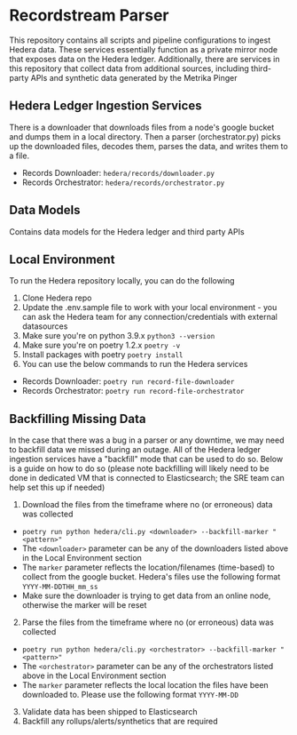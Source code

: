 # Recordstream Parser
This repository contains all scripts and pipeline configurations to ingest Hedera data. These services essentially function as a private mirror node that exposes data on the Hedera ledger. Additionally, there are services in this repository that collect data from additional sources, including third-party APIs and synthetic data generated by the Metrika Pinger

## Hedera Ledger Ingestion Services
There is a downloader that downloads files from a node's google bucket and dumps them in a local directory. Then a parser (orchestrator.py) picks up the downloaded files, decodes them, parses the data, and writes them to a file. 

- Records Downloader: `hedera/records/downloader.py`
- Records Orchestrator: `hedera/records/orchestrator.py`

## Data Models
Contains data models for the Hedera ledger and third party APIs

## Local Environment
To run the Hedera repository locally, you can do the following
1. Clone Hedera repo
2. Update the .env.sample file to work with your local environment - you can ask the Hedera team for any connection/credentials with external datasources
3. Make sure you're on python 3.9.x `python3 --version`
4. Make sure you're on poetry 1.2.x `poetry -v`
5. Install packages with poetry `poetry install`
6. You can use the below commands to run the Hedera services
- Records Downloader: `poetry run record-file-downloader`
- Records Orchestrator: `poetry run record-file-orchestrator`

## Backfilling Missing Data
In the case that there was a bug in a parser or any downtime, we may need to backfill data we missed during an outage. All of the Hedera ledger ingestion services have a "backfill" mode that can be used to do so. Below is a guide on how to do so (please note backfilling will likely need to be done in dedicated VM that is connected to Elasticsearch; the SRE team can help set this up if needed)
1. Download the files from the timeframe where no (or erroneous) data was collected
- `poetry run python hedera/cli.py <downloader> --backfill-marker "<pattern>"`
- The `<downloader>` parameter can be any of the downloaders listed above in the Local Environment section
- The `marker` parameter reflects the location/filenames (time-based) to collect from the google bucket. Hedera's files use the following format `YYYY-MM-DDTHH_mm_ss`
- Make sure the downloader is trying to get data from an online node, otherwise the marker will be reset
2. Parse the files from the timeframe where no (or erroneous) data was collected
- `poetry run python hedera/cli.py <orchestrator> --backfill-marker "<pattern>"`
- The `<orchestrator>` parameter can be any of the orchestrators listed above in the Local Environment section
- The `marker` parameter reflects the local location the files have been downloaded to. Please use the following format `YYYY-MM-DD`
3. Validate data has been shipped to Elasticsearch
4. Backfill any rollups/alerts/synthetics that are required
